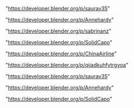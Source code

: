 "https://developer.blender.org/p/saurav35"

"https://developer.blender.org/p/Annehardy"

"https://developer.blender.org/p/sabrinanz"

"https://developer.blender.org/p/SolidCapo"

 
"https://developer.blender.org/p/ChinaAirline"


"https://developer.blender.org/p/qijadkuhfytrgyoa"


"https://developer.blender.org/p/saurav35"


"https://developer.blender.org/p/Annehardy"


"https://developer.blender.org/p/SolidCapo"


 
